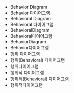 ﻿- Behavior Diagram
- Behavior 다이어그램
- Behavioral Diagram
- Behavioral 다이어그램
- BehavioralDiagram
- Behavioral다이어그램
- BehaviorDiagram
- Behavior다이어그램
- 행위 다이어그램
- 행위(Behavioral) 다이어그램
- 행위다이어그램
- 행위적 다이어그램
- 행위적(Behavioral) 다이어그램
- 행위적다이어그램
